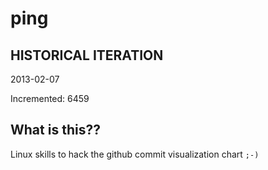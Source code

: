 # ping

## HISTORICAL ITERATION
2013-02-07

Incremented: 6459

## What is this?? 
Linux skills to hack the github commit visualization chart `;-)`
